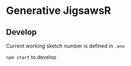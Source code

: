 # Generative JigsawsR

## Develop

Current working sketch number is defined in `.env`

`npm start` to develop
